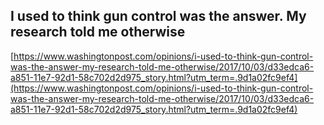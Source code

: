 ## I used to think gun control was the answer. My research told me otherwise
  
  [https://www.washingtonpost.com/opinions/i-used-to-think-gun-control-was-the-answer-my-research-told-me-otherwise/2017/10/03/d33edca6-a851-11e7-92d1-58c702d2d975_story.html?utm_term=.9d1a02fc9ef4](https://www.washingtonpost.com/opinions/i-used-to-think-gun-control-was-the-answer-my-research-told-me-otherwise/2017/10/03/d33edca6-a851-11e7-92d1-58c702d2d975_story.html?utm_term=.9d1a02fc9ef4)